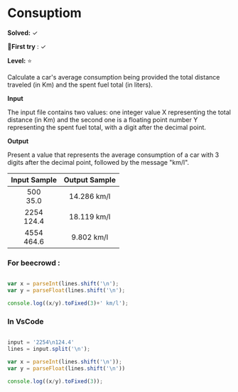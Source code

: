 # Consuptiom

**Solved:** ✓ 

**🎯First try** : ✓

**Level:** :star:

Calculate a car's average consumption being provided the total distance traveled (in Km) and the spent fuel total (in liters).

**Input**

The input file contains two values: one integer value X representing the total distance (in Km) and the second one is a floating point number Y representing the spent fuel total, with a digit after the decimal point.

**Output**

Present a value that represents the average consumption of a car with 3 digits after the decimal point, followed by the message "km/l".

| Input Sample |	Output Sample |
|:--:|:--:|
| 500 <br> 35.0 | 14.286 km/l |
| 2254 <br> 124.4 | 18.119 km/l |
| 4554 <br> 464.6 | 9.802 km/l |

### For beecrowd :

```javascript 

var x = parseInt(lines.shift('\n');
var y = parseFloat(lines.shift('\n');

console.log((x/y).toFixed(3)+' km/l');

```

### In VsCode 

```javascript 

input = '2254\n124.4'
lines = input.split('\n');

var x = parseInt(lines.shift('\n'));
var y = parseFloat(lines.shift('\n'))

console.log((x/y).toFixed(3));

```